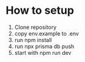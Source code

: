 # How to setup
1. Clone repository
2. copy env.example to .env
3. run npm install
4. run npx prisma db push
5. start with npm run dev